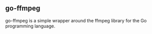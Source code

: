 go-ffmpeg
---------
go-ffmpeg is a simple wrapper around the ffmpeg library for the Go programming language.
